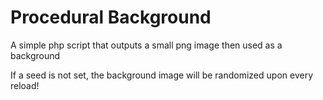 # Procedural Background

A simple php script that outputs a small png image then used as a background

If a seed is not set, the background image will be randomized upon every reload!
